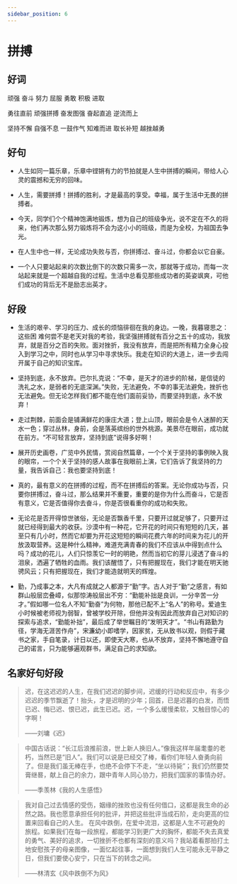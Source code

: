```yaml
---
sidebar_position: 6
---
```


# 拼搏

## 好词

顽强 奋斗 努力 屈服 勇敢 积极 进取

勇往直前 顽强拼搏 奋发图强 奋起直追 逆流而上

坚持不懈 自强不息 一鼓作气 知难而进 取长补短 越挫越勇

## 好句

- 人生如同一篇乐章，乐章中铿锵有力的节拍就是人生中拼搏的瞬间，带给人心灵的震撼和无穷的回味。

- 人生，需要拼搏！拼搏的胜利，才是最高的享受。幸福，属于生活中无畏的拼搏者。

- 今天，同学们个个精神饱满地锻炼，想为自己的班级争光，说不定在不久的将来，他们再次那么努力锻炼将不会为这小小的班级，而是为全校，为祖国去争光。

- 在人生中也一样，无论成功失败与否，你拼搏过、奋斗过，你都会以它自豪。

- 一个人只要站起来的次数比倒下的次数只需多一次，那就等于成功，而每一次站起来就是一个超越自我的过程。生活中总看见那些成功者的英姿飒爽，可他们成功的背后无不是励志出英才。

## 好段

- 生活的艰辛、学习的压力、成长的烦恼徘徊在我的身边。一晚，我暮寝思之：这些困 难何尝不是老天对我的考验，我坚强拼搏就有百分之五十的成功，我放弃，就是百分之百的失败。面对挫折，我没有放弃，而是把所有精力全身心投入到学习之中，同时也从学习中寻求快乐。我走在知识的大道上，进一步去闯开属于自己的知识宝库。

- 坚持到底，永不放弃。巴尔扎克说：“不幸，是天才的进步的阶梯，是信徒的洗礼之水，是弱者的无底深渊。”失败，无法避免，不幸的事无法避免，挫折也无法避免。但无论怎样我们都不能在他们面前妥协，而要坚持到底，永不放弃！

- 走过荆棘，前面会是铺满鲜花的康庄大道；登上山顶，眼前会是令人迷醉的天水一色；穿过丛林，身前，会是落英缤纷的世外桃源。美景尽在眼前，成功就在前方。“不可轻言放弃，坚持到底”说得多好啊！

- 展开历史画卷，广览中外民情，赏阅自然篇章，一个个关于坚持的事例映入我的眼帘，一个个关于坚持的感人故事在我眼前上演，它们告诉了我坚持的力量，我告诉自己：我也要坚持到底！

- 真的，最有意义的在拼搏的过程，而不在拼搏后的答案。无论你成功与否，只要你拼搏过，奋斗过，那么结果并不重要，重要的是你为什么而奋斗，它是否有意义，它是否值得你去奋斗，你是否很看重你的成功和失败。

- 无论花是否开得惊世骇俗，无论是否飘香千里，只要开过就足够了，只要开过就已经得到最大的收获。沙漠中有一种花，它开花的时间只有短短的几天，甚至只有几小时，然而它却要为开花这短短的瞬间花费六年的时间来为花儿的开放汲取营养。这是种什么精神，难道充满青春的我们不应该从中得到点什么吗？成功的花儿，人们只惊羡它一时的明艳，然而当初它的芽儿浸透了奋斗的泪泉，洒遍了牺牲的血雨。我们该醒悟了，只有把握现在，我们才能在明天驰骋风云；只有把握现在，我们才能造就明天的辉煌。

- 勤，乃成事之本，大凡有成就之人都源于“勤”字。古人对于“勤”之感言，有如群山般层峦叠嶂，似那惊涛般层出不穷：“勤能补拙是良训，一分辛苦一分才。”假如哪一位名人不知“勤奋”为何物，那他已配不上“名人”的称号。爱迪生小时候被老师视为弱智，曾被学校开除，但他并没有因此而放弃自己对知识的探索与追求，“勤能补拙”，最后成了举世瞩目的“发明天才”。“书山有路勤为径，学海无涯苦作舟”，宋濂幼小即嗜学，因家贫，无从致书以观，则假于藏书之家，手自笔录，计日以还，即使天大寒，也从不放弃，坚持不懈地遵守自己的诺言，只为能够遍观群书，满足自己的求知欲。

## 名家好句好段

> 迟，在这迟迟的人生，在我们迟迟的脚步间，迟缓的行动和反应中，有多少迟迟的季节飘逝了！抬头，才是迟明的少年；回首，已是迟暮的白发，而悟已迟、悔已迟、恨已迟，此生已迟。迟，一个多么缓慢柔软，又触目惊心的字啊！
>
> ——刘墉《迟》

> 中国古话说：“长江后浪推前浪，世上新人换旧人。”像我这样年届耄耋的老朽，当然已是“旧人”。我们可以说是已经交了棒，看你们年轻人奋勇向前了。但是我们虽无棒在手，也绝不会停下不走，“坐以待毙”；我们仍然要焚膏继晷，献上自己的余力，跟中青年人同心协力，把我们国家的事情办好。
>
> ——季羡林《我的人生感悟》

> 我对自己过去情感的受伤，姻缘的挫败也没有任何借口，这都是我生命的必然之路。我也愿意承担任何的批评，并把这些批评当成石阶，走向更高的位置来回看自己的人生。
> 在风中跌倒，在爱中流泪，这都是人生不可避免的旅程。如果我们在每一段旅程，都能学习到更广大的胸怀，都能不失去真爱的勇气、美好的追求，一切挫折不也都有深刻的意义吗？我站着看那拍打土地安慰孩子的母亲图像，一面忆起往事，一面想到我们人生可能永无平静之日，但我们要使心安宁，只在当下的转念之间。
>
> ——林清玄《风中跌倒不为风》
